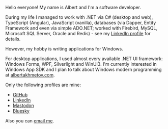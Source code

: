 Hello everyone! My name is Albert and I'm a software developer.

During my life I managed to work with .NET via C# (desktop and web), TypeScript (Angular), JavaScript (vanilla), databases (via Dapper, Entity Framework and even via simple ADO.NET; worked with Firebird, MySQL, Microsoft SQL Server, Oracle and Redis) - see my [LinkedIn profile](https://en.linkedin.com/in/albertakhmetov) for details. 

However, my hobby is writing applications for Windows.

For desktop applications, I used almost every available .NET UI framework: Windows Forms, WPF, Silverlight and WinUI3. I'm currently interested in Windows App SDK and I plan to talk about Windows modern programming at [albertakhmetov.com](https://albertakhmetov.com/).

Only the following profiles are mine:

* [GitHub](https://github.com/albertakhmetov)
* [LinkedIn](https://en.linkedin.com/in/albertakhmetov)
* [Mastodon](https://mastodon.social/@albertakhmetov)
* [Bluesky](https://bsky.app/profile/albertakhmetov.bsky.social)

Also you can [email me](mailto:akhmetov@live.com).
